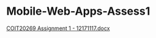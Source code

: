 # Mobile-Web-Apps-Assess1

[COIT20269 Assignment 1 - 12171117.docx](https://github.com/ifteshawn/Mobile-Web-Apps-Assess1/files/8944784/COIT20269.Assignment.1.-.12171117.docx)
